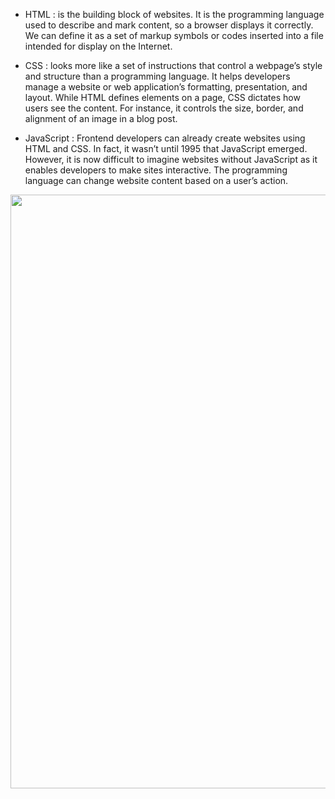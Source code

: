 - HTML : is the building block of websites. It is the programming language used to describe and mark content, so a browser displays it correctly. We can define it as a set of markup symbols or codes inserted into a file intended for display on the Internet.

- CSS : looks more like a set of instructions that control a webpage’s style and structure than a programming language. It helps developers manage a website or web application’s formatting, presentation, and layout. While HTML defines elements on a page, CSS dictates how users see the content. For instance, it controls the size, border, and alignment of an image in a blog post.

- JavaScript : Frontend developers can already create websites using HTML and CSS. In fact, it wasn’t until 1995 that JavaScript emerged. However, it is now difficult to imagine websites without JavaScript as it enables developers to make sites interactive. The programming language can change website content based on a user’s action.

<img src="/frontend.png" width="950">
